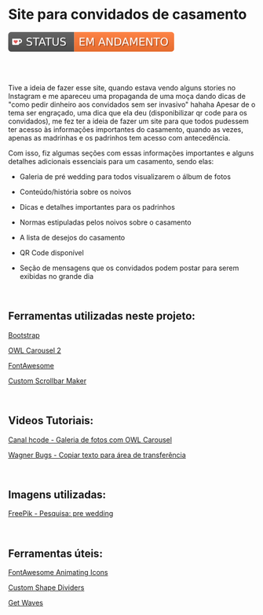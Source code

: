 # Site para convidados de casamento

<img src="./src/assets/img/readMe/badge.svg">

<br><br>

Tive a ideia de fazer esse site, quando estava vendo alguns stories no Instagram e me apareceu uma propaganda de uma moça dando dicas de "como pedir dinheiro aos convidados sem ser invasivo" hahaha 
Apesar de o tema ser engraçado, uma dica que ela deu (disponibilizar qr code para os convidados), me fez ter a ideia de fazer um site para que todos pudessem ter acesso às informações importantes do casamento, quando as vezes, apenas as madrinhas e os padrinhos tem acesso com antecedência.

Com isso, fiz algumas seções com essas informações importantes e alguns detalhes adicionais essenciais para um casamento, sendo elas: 

* Galeria de pré wedding para todos visualizarem o álbum de fotos

* Conteúdo/história sobre os noivos

* Dicas e detalhes importantes para os padrinhos

* Normas estipuladas pelos noivos sobre o casamento

* A lista de desejos do casamento 

* QR Code disponível 

* Seção de mensagens que os convidados podem postar para serem exibidas no grande dia

<br>

## Ferramentas utilizadas neste projeto: 

[Bootstrap](https://getbootstrap.com/)

[OWL Carousel 2](https://owlcarousel2.github.io/OwlCarousel2/)

[FontAwesome](https://fontawesome.com/)

[Custom Scrollbar Maker](https://codepen.io/stephenpaton-tech/full/JjRvGmY)

<br>

## Videos Tutoriais: 

[Canal hcode - Galeria de fotos com OWL Carousel](https://www.youtube.com/watch?v=gKesdxKezig)

[Wagner Bugs - Copiar texto para área de transferência](https://www.youtube.com/watch?v=_qtaEkpnP68)

<br>

## Imagens utilizadas: 

[FreePik - Pesquisa: pre wedding](https://br.freepik.com/search?format=search&query=pre%20wedding)

<br>


## Ferramentas úteis: 

[FontAwesome Animating Icons](https://fontawesome.com/docs/web/style/animate)

[Custom Shape Dividers](https://www.shapedivider.app/)

[Get Waves](https://getwaves.io/)